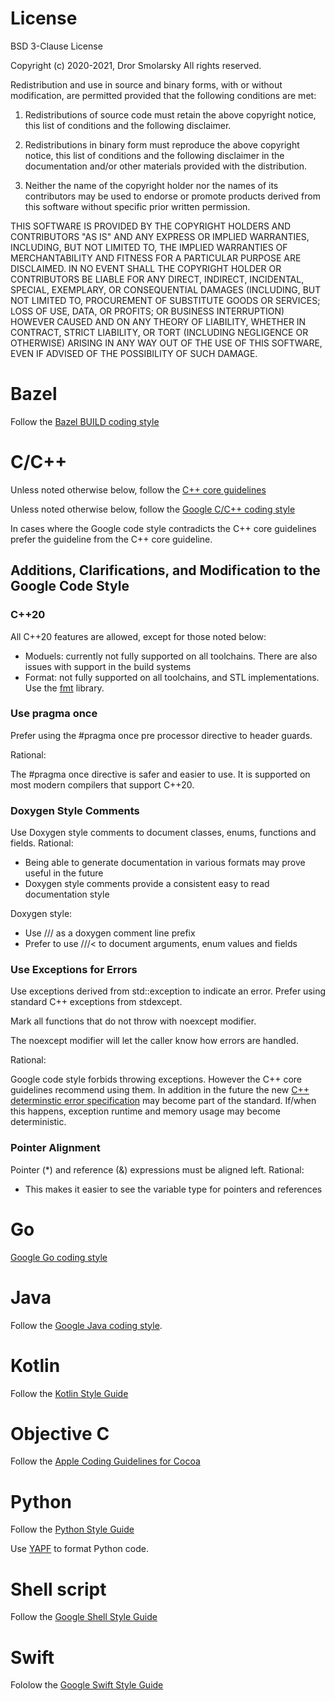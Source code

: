 # License

BSD 3-Clause License

Copyright (c) 2020-2021, Dror Smolarsky
All rights reserved.

Redistribution and use in source and binary forms, with or without
modification, are permitted provided that the following conditions are met:

1. Redistributions of source code must retain the above copyright notice,
   this list of conditions and the following disclaimer.

2. Redistributions in binary form must reproduce the above copyright notice,
   this list of conditions and the following disclaimer in the documentation
   and/or other materials provided with the distribution.

3. Neither the name of the copyright holder nor the names of its
   contributors may be used to endorse or promote products derived from
   this software without specific prior written permission.

THIS SOFTWARE IS PROVIDED BY THE COPYRIGHT HOLDERS AND CONTRIBUTORS "AS IS"
AND ANY EXPRESS OR IMPLIED WARRANTIES, INCLUDING, BUT NOT LIMITED TO, THE
IMPLIED WARRANTIES OF MERCHANTABILITY AND FITNESS FOR A PARTICULAR PURPOSE
ARE DISCLAIMED. IN NO EVENT SHALL THE COPYRIGHT HOLDER OR CONTRIBUTORS BE
LIABLE FOR ANY DIRECT, INDIRECT, INCIDENTAL, SPECIAL, EXEMPLARY, OR
CONSEQUENTIAL DAMAGES (INCLUDING, BUT NOT LIMITED TO, PROCUREMENT OF
SUBSTITUTE GOODS OR SERVICES; LOSS OF USE, DATA, OR PROFITS; OR BUSINESS
INTERRUPTION) HOWEVER CAUSED AND ON ANY THEORY OF LIABILITY, WHETHER IN
CONTRACT, STRICT LIABILITY, OR TORT (INCLUDING NEGLIGENCE OR OTHERWISE)
ARISING IN ANY WAY OUT OF THE USE OF THIS SOFTWARE, EVEN IF ADVISED OF THE
POSSIBILITY OF SUCH DAMAGE.

# Bazel

Follow the
[Bazel BUILD coding style](https://docs.bazel.build/versions/master/skylark/build-style.html)

# C/C++

Unless noted otherwise below, follow the
[C++ core guidelines](https://isocpp.github.io/CppCoreGuidelines/CppCoreGuidelines)

Unless noted otherwise below, follow the
[Google C/C++ coding style](https://google.github.io/styleguide/cppguide.html)

In cases where the Google code style contradicts the C++ core guidelines prefer
the guideline from the C++ core guideline.

## Additions, Clarifications, and Modification to the Google Code Style

### C++20

All C++20 features are allowed, except for those noted below:

* Moduels: currently not fully supported on all toolchains. There are also
   issues with support in the build systems
* Format: not fully supported on all toolchains, and STL implementations.
  Use the [fmt](https://fmt.dev/latest/index.html) library.

### Use pragma once

Prefer using the #pragma once pre processor directive to header guards.

Rational:

The #pragma once directive is safer and easier to use. It is supported on most
modern compilers that support C++20.

### Doxygen Style Comments
Use Doxygen style comments to document classes, enums, functions and fields.
Rational:
* Being able to generate documentation in various formats may prove useful in
  the future
* Doxygen style comments provide a consistent easy to read documentation style

Doxygen style:
* Use /// as a doxygen comment line prefix
* Prefer to use ///< to document arguments, enum values and fields

### Use Exceptions for Errors
Use exceptions derived from std::exception to indicate an error.
Prefer using standard C++ exceptions from stdexcept.

Mark all functions that do not throw with noexcept modifier.

The noexcept modifier will let the caller know how errors are handled.

Rational:

Google code style forbids throwing exceptions. However the C++ core guidelines
recommend using them. In addition in the future the new
[C++ determinstic error specification](http://www.open-std.org/jtc1/sc22/wg21/docs/papers/2018/p0709r0.pdf)
may become part of the standard. If/when this happens, exception runtime and memory
usage may become deterministic.

### Pointer Alignment
Pointer (*) and reference (&) expressions must be aligned left.
Rational:
* This makes it easier to see the variable type for pointers and references

# Go
[Google Go coding style](https://google.github.io/styleguide/go/)

# Java

Follow the
[Google Java coding style](https://google.github.io/styleguide/javaguide.html).

# Kotlin

Follow the
[Kotlin Style Guide](https://kotlinlang.org/docs/reference/coding-conventions.html)

# Objective C

Follow the [Apple Coding Guidelines for Cocoa](https://developer.apple.com/library/archive/documentation/Cocoa/Conceptual/CodingGuidelines/CodingGuidelines.html#//apple_ref/doc/uid/10000146-SW1)

# Python

Follow the
[Python Style Guide](https://www.python.org/dev/peps/pep-0008/)

Use [YAPF](https://github.com/google/yapf) to format Python code.

# Shell script
Follow the
[Google Shell Style Guide](https://google.github.io/styleguide/shellguide.html)

# Swift
Fololow the
[Google Swift Style Guide](https://google.github.io/swift)
